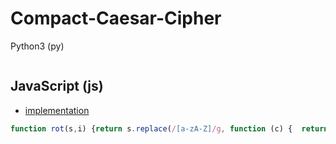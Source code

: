 # Compact-Caesar-Cipher

Python3 (py)
```py

```



## JavaScript (js)
- [implementation](http://stackoverflow.com/a/617685/987044)
```js
function rot(s,i) {return s.replace(/[a-zA-Z]/g, function (c) {  return String.fromCharCode((c <= 'Z' ? 90 : 122) >= (c = c.charCodeAt(0) + i) ? c : c - 26); });}
```


